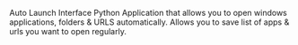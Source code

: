 Auto Launch Interface
Python Application that allows you to open windows applications, folders &amp; URLS automatically. Allows you to save list of apps &amp; urls you want to open regularly.
